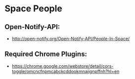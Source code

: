# Space People

## Open-Notify-API:
* http://open-notify.org/Open-Notify-API/People-In-Space/

## Required Chrome Plugins:
* https://chrome.google.com/webstore/detail/cors-toggle/omcncfnpmcabckcddookmnajignpffnh?hl=en


